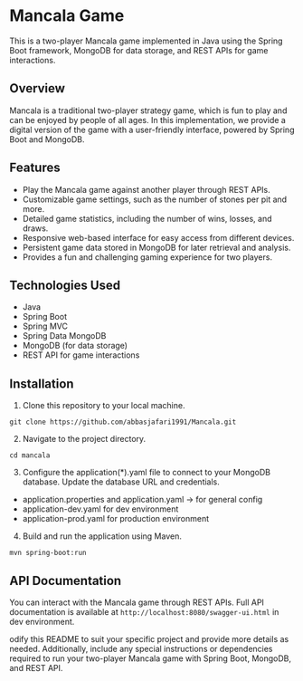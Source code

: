 # Mancala Game

This is a two-player Mancala game implemented in Java using the Spring Boot framework, MongoDB for data storage, and
REST APIs for game interactions.

## Overview

Mancala is a traditional two-player strategy game, which is fun to play and can be enjoyed by people of all ages. In
this implementation, we provide a digital version of the game with a user-friendly interface, powered by Spring Boot and
MongoDB.

## Features

- Play the Mancala game against another player through REST APIs.
- Customizable game settings, such as the number of stones per pit and more.
- Detailed game statistics, including the number of wins, losses, and draws.
- Responsive web-based interface for easy access from different devices.
- Persistent game data stored in MongoDB for later retrieval and analysis.
- Provides a fun and challenging gaming experience for two players.

## Technologies Used

- Java
- Spring Boot
- Spring MVC
- Spring Data MongoDB
- MongoDB (for data storage)
- REST API for game interactions

## Installation

1. Clone this repository to your local machine.

```
git clone https://github.com/abbasjafari1991/Mancala.git
```

2. Navigate to the project directory.

```
cd mancala
```

3. Configure the application(*).yaml file to connect to your MongoDB database. Update the database URL and credentials.

- application.properties and application.yaml -> for general config
- application-dev.yaml for dev environment
- application-prod.yaml for production environment

4. Build and run the application using Maven.

```
mvn spring-boot:run
```

## API Documentation

You can interact with the Mancala game through REST APIs. Full API documentation is available
at `http://localhost:8080/swagger-ui.html` in dev environment.

odify this README to suit your specific project and provide more details as needed. Additionally, include any special
instructions or dependencies required to run your two-player Mancala game with Spring Boot, MongoDB, and REST API.